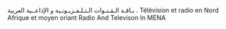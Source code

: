 بـاقـة الـقـنـوات الـتـلـفـزيـونـية و الإذاعــية العربية .
Télévision et radio en Nord Afrique et moyen oriant
Radio And Televison In MENA
